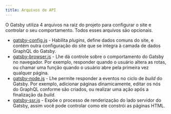```yaml
---
title: Arquivos de API
---
```


O Gatsby utiliza 4 arquivos na raiz do projeto para configurar o site e controlar o seu comportamento. Todos esses arquivos são opcionais.

- [gatsby-config.js](/docs/api-files-gatsby-config) - Habilita _plugins_, define dados comuns do site, e contém outra configuração do site que se integra à camada de dados GraphQL do Gatsby.
- [gatsby-browser.js](/docs/api-files-gatsby-browser) - Lhe dá controle sobre o comportamento do Gatsby no navegador. Por exemplo, responder quando o usuário altera as rotas, ou chamar uma função quando o usuário abre pela primeira vez qualquer página.
- [gatsby-node.js](/docs/api-files-gatsby-node) - Lhe permite responder a eventos no ciclo de _build_ do Gatsby. Por exemplo, adicionar páginas dinamicamente, editar os nós do GraphQL conforme são criados, ou realizar uma ação após a finalização da _build_.
- [gatsby-ssr.js](/docs/api-files-gatsby-ssr) - Expõe o processo de renderização do lado servidor do Gatsby, assim você pode controlar como ele constrói as páginas HTML.
